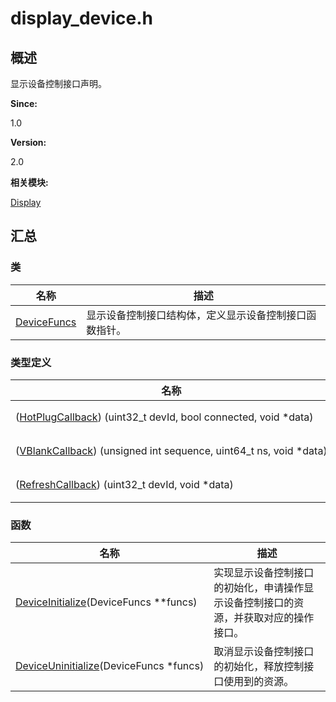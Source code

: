 # display_device.h


## **概述**

显示设备控制接口声明。

**Since:**

1.0

**Version:**

2.0

**相关模块:**

[Display](_display.md)


## **汇总**


### 类

  | 名称 | 描述 | 
| -------- | -------- |
| [DeviceFuncs](_device_funcs.md) | 显示设备控制接口结构体，定义显示设备控制接口函数指针。 | 


### 类型定义

  | 名称 | 描述 | 
| -------- | -------- |
| ([HotPlugCallback](_display.md#hotplugcallback))&nbsp;(uint32_t&nbsp;devId,&nbsp;bool&nbsp;connected,&nbsp;void&nbsp;\*data) | 热插拔事件回调 | 
| ([VBlankCallback](_display.md#vblankcallback))&nbsp;(unsigned&nbsp;int&nbsp;sequence,&nbsp;uint64_t&nbsp;ns,&nbsp;void&nbsp;\*data) | VBlank&nbsp;事件回调。 | 
| ([RefreshCallback](_display.md#refreshcallback))&nbsp;(uint32_t&nbsp;devId,&nbsp;void&nbsp;\*data) | 刷新请求回调 | 


### 函数

  | 名称 | 描述 | 
| -------- | -------- |
| [DeviceInitialize](_display.md#deviceinitialize)(DeviceFuncs&nbsp;\*\*funcs) | 实现显示设备控制接口的初始化，申请操作显示设备控制接口的资源，并获取对应的操作接口。 | 
| [DeviceUninitialize](_display.md#deviceuninitialize)(DeviceFuncs&nbsp;\*funcs) | 取消显示设备控制接口的初始化，释放控制接口使用到的资源。 | 
